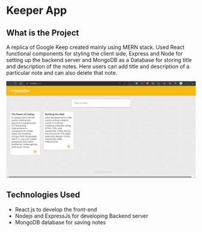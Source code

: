 # Keeper App


## What is the Project

A replica of Google Keep created mainly using MERN stack. Used React functional components for styling the client side, Express and Node for setting up the backend server and MongoDB as a Database for storing title and description of the notes. Here users can add title and description of a particular note and can also delete that note.

![](https://github.com/SunnyK9325/NoteZen-webApp/blob/main/assets/images/react_keeper_app.png)


## Technologies Used

* React.js to develop the front-end
* Nodejs and ExpressJs for developing Backend server
* MongoDB database for saving notes
